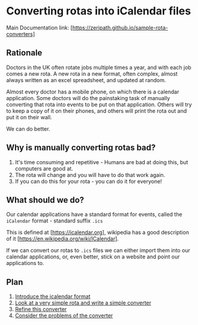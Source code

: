 # Converting rotas into iCalendar files

Main Documentation link: [https://zeripath.github.io/sample-rota-converters]

## Rationale
Doctors in the UK often rotate jobs multiple times a year, and with each job comes a new rota.
A new rota in a new format, often complex, almost always written as an excel spreadsheet, and
updated at random.

Almost every doctor has a mobile phone, on which there is a calendar application. Some doctors
will do the painstaking task of manually converting that rota into events to be put on that application.
Others will try to keep a copy of it on their phones, and others will print the rota out and put
it on their wall.

We can do better.

## Why is manually converting rotas bad?

1. It's time consuming and repetitive - Humans are bad at doing this, but computers are good at.
2. The rota will change and you will have to do that work again.
3. If you can do this for your rota - you can do it for everyone!

## What should we do?

Our calendar applications have a standard format for events, called the `iCalendar` format - standard suffix `.ics`

This is defined at [https://icalendar.org], wikipedia has a good description of it [https://en.wikipedia.org/wiki/ICalendar].

If we can convert our rotas to `.ics` files we can either import them into our calendar applications, or, even better, stick on a website and point our applications to.

## Plan
1. [Introduce the icalendar format](icalendar)
2. [Look at a very simple rota and write a simple converter](simple-rota/part-1)
3. [Refine this converter](simple-rota/part-2)
4. [Consider the problems of the converter](simple-rota/part-3)

